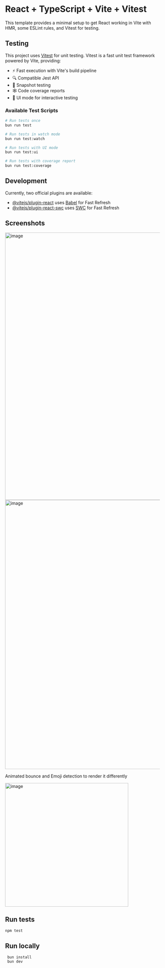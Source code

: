 # React + TypeScript + Vite + Vitest

This template provides a minimal setup to get React working in Vite with HMR, some ESLint rules, and Vitest for testing.

## Testing

This project uses [Vitest](https://vitest.dev/) for unit testing. Vitest is a fast unit test framework powered by Vite, providing:

- ⚡ Fast execution with Vite's build pipeline
- 🔍 Compatible Jest API
- 📸 Snapshot testing
- 🕸 Code coverage reports
- 🎯 UI mode for interactive testing

### Available Test Scripts

```bash
# Run tests once
bun run test

# Run tests in watch mode
bun run test:watch

# Run tests with UI mode
bun run test:ui

# Run tests with coverage report
bun run test:coverage
```

## Development

Currently, two official plugins are available:

- [@vitejs/plugin-react](https://github.com/vitejs/vite-plugin-react/blob/main/packages/plugin-react) uses [Babel](https://babeljs.io/) for Fast Refresh
- [@vitejs/plugin-react-swc](https://github.com/vitejs/vite-plugin-react/blob/main/packages/plugin-react-swc) uses [SWC](https://swc.rs/) for Fast Refresh

## Screenshots

<img width="867" alt="image" src="https://github.com/user-attachments/assets/a6828f9d-4731-4daa-8761-e00dcee8dc6a" />
<img width="873" alt="image" src="https://github.com/user-attachments/assets/d82b13aa-c373-4d1e-93e7-b37c5d26329e" />

Animated bounce and Emoji detection to render it differently

<img width="401" alt="image" src="https://github.com/user-attachments/assets/b6179398-6604-4b30-b9ca-add70cf87861" />

## Run tests

```
npm test
```

## Run locally

```
 bun install
 bun dev
```
